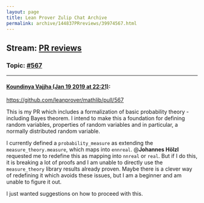 ```yaml
---
layout: page
title: Lean Prover Zulip Chat Archive 
permalink: archive/144837PRreviews/39974567.html
---
```


## Stream: [PR reviews](index.html)
### Topic: [#567](39974567.html)

---

#### [Koundinya Vajjha (Jan 19 2019 at 22:21)](https://leanprover.zulipchat.com/#narrow/stream/144837-PR%20reviews/topic/%23567/near/156452337):
https://github.com/leanprover/mathlib/pull/567

This is my PR which includes a formalization of basic probability theory - including Bayes theorem. I intend to make this a foundation for defining random variables, properties of random variables and in particular, a normally distributed random variable.

I currently defined a `probability_measure` as extending the `measure_theory.measure`, which maps into `ennreal`. @**Johannes Hölzl**  requested me to redefine this as mapping into `nnreal` or `real`. But if I do this, it is breaking a lot of proofs and I am unable to directly use the `measure_theory` library results already proven.  Maybe there is a clever way of redefining it which avoids these issues, but I am a beginner and am unable to figure it out. 

I just wanted suggestions on how to proceed with this.

